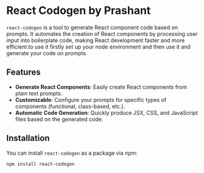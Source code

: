 # React Codogen by Prashant 

`react-codogen` is a tool to generate React component code based on prompts. It automates the creation of React components by processing user input into boilerplate code, making React development faster and more efficient.to use it firstly set up your node environment and then use it and generate your code on prompts

## Features

- **Generate React Components**: Easily create React components from plain text prompts.
- **Customizable**: Configure your prompts for specific types of components (functional, class-based, etc.).
- **Automatic Code Generation**: Quickly produce JSX, CSS, and JavaScript files based on the generated code.

## Installation

You can install `react-codogen` as a package via npm:

```bash
npm install react-codogen

